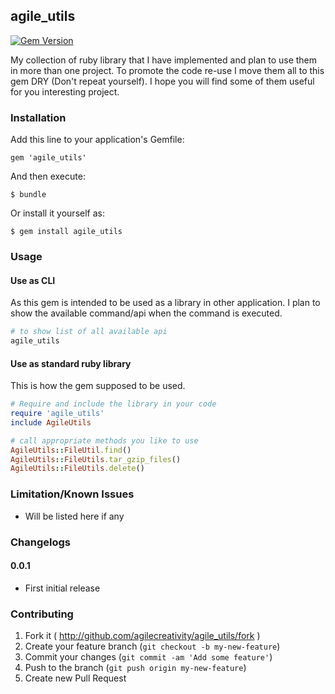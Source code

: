 ## agile_utils

[![Gem Version](https://badge.fury.io/rb/agile_utils.svg)](http://badge.fury.io/rb/agile_utils)

My collection of ruby library that I have implemented and plan to use them in more
than one project. To promote the code re-use I move them all to this gem
DRY (Don't repeat yourself). I hope you will find some of them useful for you
interesting project.

### Installation

Add this line to your application's Gemfile:

    gem 'agile_utils'

And then execute:

    $ bundle

Or install it yourself as:

    $ gem install agile_utils

### Usage

#### Use as CLI

As this gem is intended to be used as a library in other application.
I plan to show the available command/api when the command is executed.

```sh
# to show list of all available api
agile_utils
```

#### Use as standard ruby library

This is how the gem supposed to be used.

```rb
# Require and include the library in your code
require 'agile_utils'
include AgileUtils

# call appropriate methods you like to use
AgileUtils::FileUtil.find()
AgileUtils::FileUtils.tar_gzip_files()
AgileUtils::FileUtils.delete()
```

### Limitation/Known Issues

 - Will be listed here if any

### Changelogs

#### 0.0.1

- First initial release

### Contributing

1. Fork it ( http://github.com/agilecreativity/agile_utils/fork )
2. Create your feature branch (`git checkout -b my-new-feature`)
3. Commit your changes (`git commit -am 'Add some feature'`)
4. Push to the branch (`git push origin my-new-feature`)
5. Create new Pull Request
